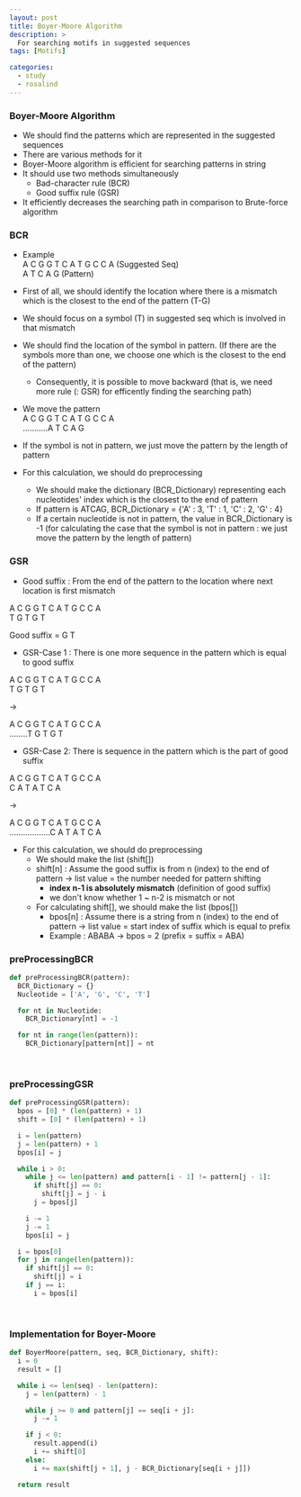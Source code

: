 ```yaml
---
layout: post
title: Boyer-Moore Algorithm
description: >
  For searching motifs in suggested sequences
tags: [Motifs]

categories:
  - study
  - rosalind
---
```


### Boyer-Moore Algorithm

* We should find the patterns which are represented in the suggested sequences
* There are various methods for it
* Boyer-Moore algorithm is efficient for searching patterns in string
* It should use two methods simultaneously
  * Bad-character rule (BCR)
  * Good suffix rule (GSR)
* It efficiently decreases the searching path in comparison to Brute-force algorithm

### BCR
* Example<br>
A C G G T C A T G C C A (Suggested Seq)<br>
A T C A G (Pattern)<br>

* First of all, we should identify the location where there is a mismatch which is the closest to the end of the pattern (T-G)
* We should focus on a symbol (T) in suggested seq which is involved in that mismatch
* We should find the location of the symbol in pattern. (If there are the symbols more than one, we choose one which is the closest to the end of the pattern)
  * Consequently, it is possible to move backward (that is, we need more rule (: GSR) for efficently finding the searching path)
* We move the pattern<br>
A C G G T C A T G C C A<br>
...........A T C A G<br>
* If the symbol is not in pattern, we just move the pattern by the length of pattern
* For this calculation, we should do preprocessing
  * We should make the dictionary (BCR_Dictionary) representing each nucleotides' index which is the closest to the end of pattern
  * If pattern is ATCAG, BCR_Dictionary = {'A' : 3, 'T' : 1, 'C' : 2, 'G' : 4}
  * If a certain nucleotide is not in pattern, the value in BCR_Dictionary is -1 (for calculating the case that the symbol is not in pattern : we just move the pattern by the length of pattern)

### GSR
* Good suffix : From the end of the pattern to the location where next location is first mismatch<br>

A C G G T C A T G C C A<br>
T G T G T<br>

Good suffix = G T

* GSR-Case 1 : There is one more sequence in the pattern which is equal to good suffix<br>

A C G G T C A T G C C A<br>
T G T G T<br>

→ <br>

A C G G T C A T G C C A<br>
........T G T G T<br>

* GSR-Case 2: There is sequence in the pattern which is the part of good suffix<br>

A C G G T C A T G C C A<br>
C A T A T C A<br>

→ <br>

A C G G T C A T G C C A<br>
..................C A T A T C A<br>

* For this calculation, we should do preprocessing
  * We should make the list (shift[])
  * shift[n] : Assume the good suffix is from n (index) to the end of pattern → list value = the number needed for pattern shifting
    * **index n-1 is absolutely mismatch** (definition of good suffix)
    * we don't know whether 1 ~ n-2 is mismatch or not
  * For calculating shift[], we should make the list (bpos[])
    * bpos[n] : Assume there is a string from n (index) to the end of pattern → list value = start index of suffix which is equal to prefix
    * Example : ABABA → bpos = 2 (prefix = suffix = ABA)

### preProcessingBCR

~~~python
def preProcessingBCR(pattern):
  BCR_Dictionary = {}
  Nucleotide = ['A', 'G', 'C', 'T']

  for nt in Nucleotide:
    BCR_Dictionary[nt] = -1

  for nt in range(len(pattern)):
    BCR_Dictionary[pattern[nt]] = nt
~~~
<br>

### preProcessingGSR

~~~python
def preProcessingGSR(pattern):
  bpos = [0] * (len(pattern) + 1)
  shift = [0] * (len(pattern) + 1)

  i = len(pattern)
  j = len(pattern) + 1
  bpos[i] = j

  while i > 0:
    while j <= len(pattern) and pattern[i - 1] != pattern[j - 1]:
      if shift[j] == 0:
        shift[j] = j - i
      j = bpos[j]

    i -= 1
    j -= 1
    bpos[i] = j

  i = bpos[0]
  for j in range(len(pattern)):
    if shift[j] == 0:
      shift[j] = i
    if j == i:
      i = bpos[i]
~~~
<br>

### Implementation for Boyer-Moore

~~~python
def BoyerMoore(pattern, seq, BCR_Dictionary, shift):
  i = 0
  result = []

  while i <= len(seq) - len(pattern):
    j = len(pattern) - 1

    while j >= 0 and pattern[j] == seq[i + j]:
      j -= 1

    if j < 0:
      result.append(i)
      i += shift[0]
    else:
      i += max(shift[j + 1], j - BCR_Dictionary[seq[i + j]])

  return result
~~~
